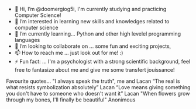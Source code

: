 - 👋 Hi, I’m @doomergiog5i, I'm currently studying and practicing Computer Science!
- 👀 I’m interested in learning new skills and knowledges related to computer science
- 🌱 I’m currently learning... Python and other high levelel programming languages
- 💞️ I’m looking to collaborate on ... some fun and exciting projects, 
- 📫 How to reach me ... just look out for me! :)
- ⚡ Fun fact: ... I'm a psychologist with a strong scientific background, feel free to fantasize about me and give me some transfert jouissance!



Favourite quotes...
"I always speak the truth", me and Lacan
“The real is what resists symbolization absolutely” Lacan
“Love means giving something you don't have to someone who doesn't want it” Lacan
"When flowers grow through my bones, I'll finally be beautiful" Anonimous


